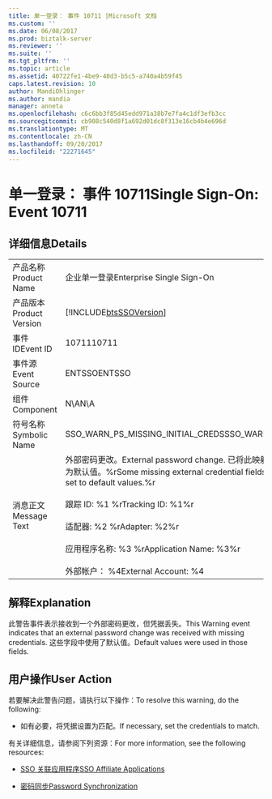 ```yaml
---
title: 单一登录： 事件 10711 |Microsoft 文档
ms.custom: ''
ms.date: 06/08/2017
ms.prod: biztalk-server
ms.reviewer: ''
ms.suite: ''
ms.tgt_pltfrm: ''
ms.topic: article
ms.assetid: 40722fe1-4be9-40d3-b5c5-a740a4b59f45
caps.latest.revision: 10
author: MandiOhlinger
ms.author: mandia
manager: anneta
ms.openlocfilehash: c6c6bb3f85d45edd971a38b7e7fa4c1df3efb3cc
ms.sourcegitcommit: cb908c540d8f1a692d01dc8f313e16cb4b4e696d
ms.translationtype: MT
ms.contentlocale: zh-CN
ms.lasthandoff: 09/20/2017
ms.locfileid: "22271645"
---
```

# <a name="single-sign-on-event-10711"></a><span data-ttu-id="4190a-102">单一登录： 事件 10711</span><span class="sxs-lookup"><span data-stu-id="4190a-102">Single Sign-On: Event 10711</span></span>
## <a name="details"></a><span data-ttu-id="4190a-103">详细信息</span><span class="sxs-lookup"><span data-stu-id="4190a-103">Details</span></span>  
  
|||  
|-|-|  
|<span data-ttu-id="4190a-104">产品名称</span><span class="sxs-lookup"><span data-stu-id="4190a-104">Product Name</span></span>|<span data-ttu-id="4190a-105">企业单一登录</span><span class="sxs-lookup"><span data-stu-id="4190a-105">Enterprise Single Sign-On</span></span>|  
|<span data-ttu-id="4190a-106">产品版本</span><span class="sxs-lookup"><span data-stu-id="4190a-106">Product Version</span></span>|[!INCLUDE[btsSSOVersion](../includes/btsssoversion-md.md)]|  
|<span data-ttu-id="4190a-107">事件 ID</span><span class="sxs-lookup"><span data-stu-id="4190a-107">Event ID</span></span>|<span data-ttu-id="4190a-108">10711</span><span class="sxs-lookup"><span data-stu-id="4190a-108">10711</span></span>|  
|<span data-ttu-id="4190a-109">事件源</span><span class="sxs-lookup"><span data-stu-id="4190a-109">Event Source</span></span>|<span data-ttu-id="4190a-110">ENTSSO</span><span class="sxs-lookup"><span data-stu-id="4190a-110">ENTSSO</span></span>|  
|<span data-ttu-id="4190a-111">组件</span><span class="sxs-lookup"><span data-stu-id="4190a-111">Component</span></span>|<span data-ttu-id="4190a-112">N\A</span><span class="sxs-lookup"><span data-stu-id="4190a-112">N\A</span></span>|  
|<span data-ttu-id="4190a-113">符号名称</span><span class="sxs-lookup"><span data-stu-id="4190a-113">Symbolic Name</span></span>|<span data-ttu-id="4190a-114">SSO_WARN_PS_MISSING_INITIAL_CREDS</span><span class="sxs-lookup"><span data-stu-id="4190a-114">SSO_WARN_PS_MISSING_INITIAL_CREDS</span></span>|  
|<span data-ttu-id="4190a-115">消息正文</span><span class="sxs-lookup"><span data-stu-id="4190a-115">Message Text</span></span>|<span data-ttu-id="4190a-116">外部密码更改。</span><span class="sxs-lookup"><span data-stu-id="4190a-116">External password change.</span></span> <span data-ttu-id="4190a-117">已将此映射的某些缺少的外部凭据字段设置为默认值。%r</span><span class="sxs-lookup"><span data-stu-id="4190a-117">Some missing external credential fields for this mapping have been set to default values.%r</span></span><br /><br /> <span data-ttu-id="4190a-118">跟踪 ID: %1 %r</span><span class="sxs-lookup"><span data-stu-id="4190a-118">Tracking ID: %1%r</span></span><br /><br /> <span data-ttu-id="4190a-119">适配器: %2 %r</span><span class="sxs-lookup"><span data-stu-id="4190a-119">Adapter: %2%r</span></span><br /><br /> <span data-ttu-id="4190a-120">应用程序名称: %3 %r</span><span class="sxs-lookup"><span data-stu-id="4190a-120">Application Name: %3%r</span></span><br /><br /> <span data-ttu-id="4190a-121">外部帐户： %4</span><span class="sxs-lookup"><span data-stu-id="4190a-121">External Account: %4</span></span>|  
  
## <a name="explanation"></a><span data-ttu-id="4190a-122">解释</span><span class="sxs-lookup"><span data-stu-id="4190a-122">Explanation</span></span>  
 <span data-ttu-id="4190a-123">此警告事件表示接收到一个外部密码更改，但凭据丢失。</span><span class="sxs-lookup"><span data-stu-id="4190a-123">This Warning event indicates that an external password change was received with missing credentials.</span></span> <span data-ttu-id="4190a-124">这些字段中使用了默认值。</span><span class="sxs-lookup"><span data-stu-id="4190a-124">Default values were used in those fields.</span></span>  
  
## <a name="user-action"></a><span data-ttu-id="4190a-125">用户操作</span><span class="sxs-lookup"><span data-stu-id="4190a-125">User Action</span></span>  
 <span data-ttu-id="4190a-126">若要解决此警告问题，请执行以下操作：</span><span class="sxs-lookup"><span data-stu-id="4190a-126">To resolve this warning, do the following:</span></span>  
  
-   <span data-ttu-id="4190a-127">如有必要，将凭据设置为匹配。</span><span class="sxs-lookup"><span data-stu-id="4190a-127">If necessary, set the credentials to match.</span></span>  
  
 <span data-ttu-id="4190a-128">有关详细信息，请参阅下列资源：</span><span class="sxs-lookup"><span data-stu-id="4190a-128">For more information, see the following resources:</span></span>  
  
-   [<span data-ttu-id="4190a-129">SSO 关联应用程序</span><span class="sxs-lookup"><span data-stu-id="4190a-129">SSO Affiliate Applications</span></span>](../core/sso-affiliate-applications.md)  
  
-   [<span data-ttu-id="4190a-130">密码同步</span><span class="sxs-lookup"><span data-stu-id="4190a-130">Password Synchronization</span></span>](../core/password-synchronization2.md)